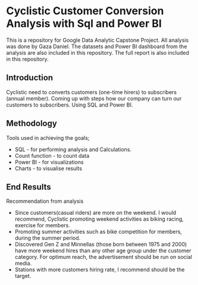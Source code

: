
# Cyclistic Customer Conversion Analysis with Sql and Power BI

This is a repository for Google Data Analytic Capstone Project. All analysis was done by Gaza Daniel.
The datasets and Power BI dashboard from the analysis are also included in this repository.
The full report is also included in this repository.

## Introduction

Cyclistic need to converts customers (one-time hirers) to subscribers (annual member). Coming up with steps how our company can turn our customers to subscribers. Using SQL and Power BI.

## Methodology


Tools used in achieving the goals;
* SQL - for performing analysis and Calculations.
* Count function - to count data
* Power BI - for visualizations
* Charts - to visualise results

## End Results
Recommendation from analysis

* Since customers(casual riders) are more on the weekend. I would recommend, Cyclistic promoting weekend activities as biking racing, exercise for members. 
* Promoting summer activities such as bike competition for members, during the summer period. 
* Discovered Gen Z and Minnellas (those born between 1975 and 2000) have more weekend hires than any other age group under the customer category. For optimum reach, the advertisement should be run on social media. 
* Stations with more customers hiring rate, I recommend should be the target.    

